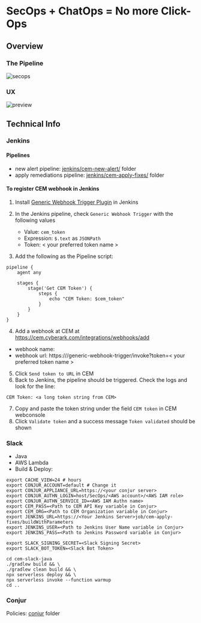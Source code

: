# SecOps + ChatOps = No more Click-Ops

## Overview 

### The Pipeline

![secops](https://user-images.githubusercontent.com/4685314/112829586-e6cab980-90c3-11eb-8299-f543c7b65124.png)

### UX

![preview](https://user-images.githubusercontent.com/4685314/112829622-f5b16c00-90c3-11eb-8c6d-502e8a0ab23f.gif)


## Technical Info

### Jenkins

#### Pipelines
 - new alert pipeline: [jenkins/cem-new-alert/](./jenkins/cem-new-alert/) folder
 - apply remediations pipeline: [jenkins/cem-apply-fixes/](./jenkins/cem-apply-fixes/) folder

#### To register CEM webhook in Jenkins

1. Install [Generic Webhook Trigger Plugin](https://plugins.jenkins.io/generic-webhook-trigger/) in Jenkins
2. In the Jenkins pipeline, check `Generic Webhook Trigger` with the following values
   - Value: `cem_token`
   - Expression: `$.text` as `JSONPath`
   - Token: < your preferred token name >

3. Add the following as the Pipeline script:
```
pipeline {
    agent any
    
    stages {
        stage('Get CEM Token') {
            steps {
                echo "CEM Token: $cem_token"
            }
        }
    }
}
```
4. Add a webhook at CEM at https://cem.cyberark.com/integrations/webhooks/add
 - webhook name: <your preferred webhook name in CEM>
 - webhook url: https://<Jenkins URL>/generic-webhook-trigger/invoke?token=< your preferred token name >
5. Click `Send token to URL` in CEM
6. Back to Jenkins, the pipeline should be triggered.   Check the logs and look for the line:
```
CEM Token: <a long token string from CEM>
```
7. Copy and paste the token string under the field `CEM token` in CEM webconsole 
8. Click `Validate token` and a success message `Token validated` should be shown


### Slack
- Java
- AWS Lambda
- Build & Deploy:

```
export CACHE_VIEW=24 # hours
export CONJUR_ACCOUNT=default # Change it
export CONJUR_APPLIANCE_URL=https://<your conjur server>
export CONJUR_AUTHN_LOGIN=host/SecOps/<AWS account>/<AWS IAM role>
export CONJUR_AUTHN_SERVICE_ID=<AWS IAM Authn name>
export CEM_PASS=<Path to CEM API Key variable in Conjur>
export CEM_ORG=<Path to CEM Organization variable in Conjur>
export JENKINS_URL=https://<Your Jenkins Server>job/cem-apply-fixes/buildWithParameters
export JENKINS_USER=<Path to Jenkins User Name variable in Conjur>
export JENKINS_PASS=<Path to Jenkins Password variable in Conjur>

export SLACK_SIGNING_SECRET=<Slack Signing Secret>
export SLACK_BOT_TOKEN=<Slack Bot Token>

cd cem-slack-java
./gradlew build && \
./gradlew clean build && \
npx serverless deploy && \
npx serverless invoke --function warmup
cd ..
```

### Conjur
Policies: [conjur](./conjur) folder


